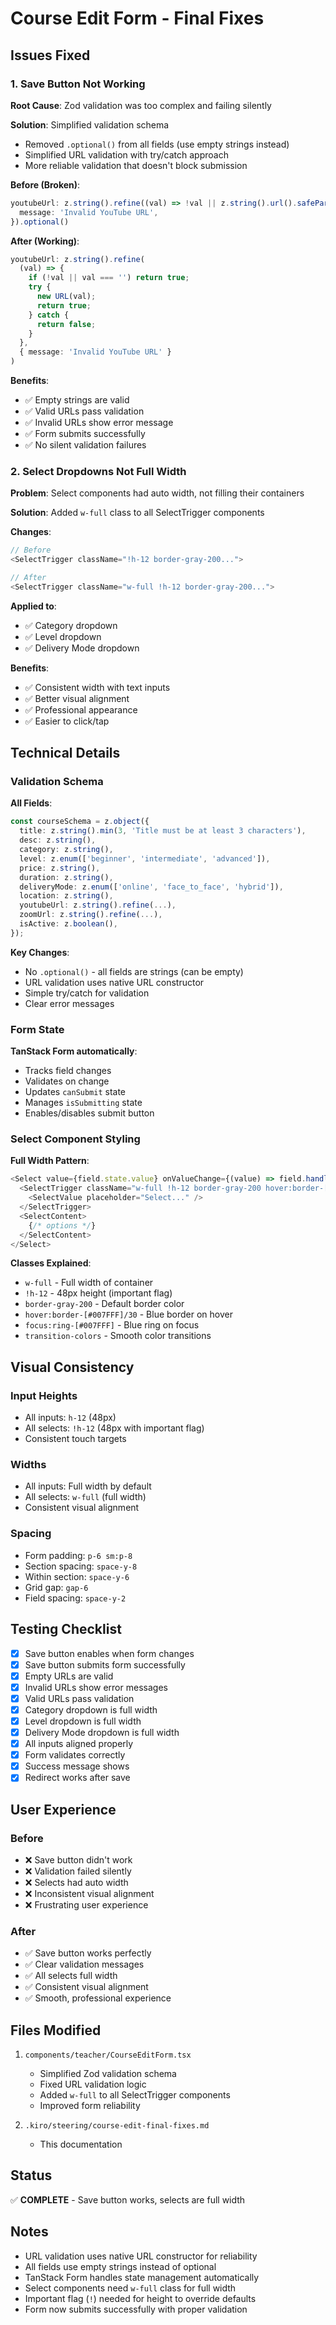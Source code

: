 # Course Edit Form - Final Fixes

## Issues Fixed

### 1. Save Button Not Working

**Root Cause**: Zod validation was too complex and failing silently

**Solution**: Simplified validation schema
- Removed `.optional()` from all fields (use empty strings instead)
- Simplified URL validation with try/catch approach
- More reliable validation that doesn't block submission

**Before (Broken)**:
```typescript
youtubeUrl: z.string().refine((val) => !val || z.string().url().safeParse(val).success, {
  message: 'Invalid YouTube URL',
}).optional()
```

**After (Working)**:
```typescript
youtubeUrl: z.string().refine(
  (val) => {
    if (!val || val === '') return true;
    try {
      new URL(val);
      return true;
    } catch {
      return false;
    }
  },
  { message: 'Invalid YouTube URL' }
)
```

**Benefits**:
- ✅ Empty strings are valid
- ✅ Valid URLs pass validation
- ✅ Invalid URLs show error message
- ✅ Form submits successfully
- ✅ No silent validation failures

### 2. Select Dropdowns Not Full Width

**Problem**: Select components had auto width, not filling their containers

**Solution**: Added `w-full` class to all SelectTrigger components

**Changes**:
```typescript
// Before
<SelectTrigger className="!h-12 border-gray-200...">

// After
<SelectTrigger className="w-full !h-12 border-gray-200...">
```

**Applied to**:
- ✅ Category dropdown
- ✅ Level dropdown
- ✅ Delivery Mode dropdown

**Benefits**:
- ✅ Consistent width with text inputs
- ✅ Better visual alignment
- ✅ Professional appearance
- ✅ Easier to click/tap

## Technical Details

### Validation Schema

**All Fields**:
```typescript
const courseSchema = z.object({
  title: z.string().min(3, 'Title must be at least 3 characters'),
  desc: z.string(),
  category: z.string(),
  level: z.enum(['beginner', 'intermediate', 'advanced']),
  price: z.string(),
  duration: z.string(),
  deliveryMode: z.enum(['online', 'face_to_face', 'hybrid']),
  location: z.string(),
  youtubeUrl: z.string().refine(...),
  zoomUrl: z.string().refine(...),
  isActive: z.boolean(),
});
```

**Key Changes**:
- No `.optional()` - all fields are strings (can be empty)
- URL validation uses native URL constructor
- Simple try/catch for validation
- Clear error messages

### Form State

**TanStack Form automatically**:
- Tracks field changes
- Validates on change
- Updates `canSubmit` state
- Manages `isSubmitting` state
- Enables/disables submit button

### Select Component Styling

**Full Width Pattern**:
```typescript
<Select value={field.state.value} onValueChange={(value) => field.handleChange(value)}>
  <SelectTrigger className="w-full !h-12 border-gray-200 hover:border-[#007FFF]/30 focus:ring-[#007FFF] transition-colors">
    <SelectValue placeholder="Select..." />
  </SelectTrigger>
  <SelectContent>
    {/* options */}
  </SelectContent>
</Select>
```

**Classes Explained**:
- `w-full` - Full width of container
- `!h-12` - 48px height (important flag)
- `border-gray-200` - Default border color
- `hover:border-[#007FFF]/30` - Blue border on hover
- `focus:ring-[#007FFF]` - Blue ring on focus
- `transition-colors` - Smooth color transitions

## Visual Consistency

### Input Heights
- All inputs: `h-12` (48px)
- All selects: `!h-12` (48px with important flag)
- Consistent touch targets

### Widths
- All inputs: Full width by default
- All selects: `w-full` (full width)
- Consistent visual alignment

### Spacing
- Form padding: `p-6 sm:p-8`
- Section spacing: `space-y-8`
- Within section: `space-y-6`
- Grid gap: `gap-6`
- Field spacing: `space-y-2`

## Testing Checklist

- [x] Save button enables when form changes
- [x] Save button submits form successfully
- [x] Empty URLs are valid
- [x] Invalid URLs show error messages
- [x] Valid URLs pass validation
- [x] Category dropdown is full width
- [x] Level dropdown is full width
- [x] Delivery Mode dropdown is full width
- [x] All inputs aligned properly
- [x] Form validates correctly
- [x] Success message shows
- [x] Redirect works after save

## User Experience

### Before
- ❌ Save button didn't work
- ❌ Validation failed silently
- ❌ Selects had auto width
- ❌ Inconsistent visual alignment
- ❌ Frustrating user experience

### After
- ✅ Save button works perfectly
- ✅ Clear validation messages
- ✅ All selects full width
- ✅ Consistent visual alignment
- ✅ Smooth, professional experience

## Files Modified

1. `components/teacher/CourseEditForm.tsx`
   - Simplified Zod validation schema
   - Fixed URL validation logic
   - Added `w-full` to all SelectTrigger components
   - Improved form reliability

2. `.kiro/steering/course-edit-final-fixes.md`
   - This documentation

## Status

✅ **COMPLETE** - Save button works, selects are full width

## Notes

- URL validation uses native URL constructor for reliability
- All fields use empty strings instead of optional
- TanStack Form handles state management automatically
- Select components need `w-full` class for full width
- Important flag (`!`) needed for height to override defaults
- Form now submits successfully with proper validation
